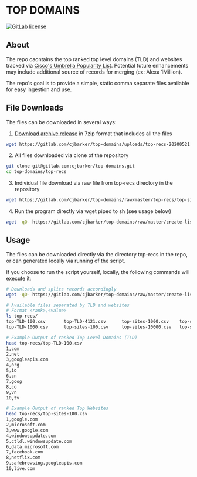 # TOP DOMAINS

[![GitLab license](https://img.shields.io/badge/license-Apache2.0-brightgreen.svg)](https://gitlab.com/cjbarker/top-domains/blob/master/LICENSE)

## About
The repo caontains the top ranked top level domains (TLD) and websites tracked via [Cisco's Umbrella Popularity List](https://s3-us-west-1.amazonaws.com/umbrella-static/index.html). Potential future enhancements may include additional source of records for merging (ex: Alexa 1Million).

The repo's goal is to provide a simple, static comma separate files available for easy ingestion and use.

## File Downloads
The files can be downloaded in several ways:

1. [Download archive release](https://gitlab.com/cjbarker/top-domains/uploads/top-recs-20200521.zip) in 7zip format that includes all the files
```bash
wget https://gitlab.com/cjbarker/top-domains/uploads/top-recs-20200521.zip
```

2. All files downloaded via clone of the repository
```bash
git clone git@gitlab.com:cjbarker/top-domains.git
cd top-domains/top-recs
```

3. Individual file download via raw file from top-recs directory in the repository
```bash
wget https://gitlab.com/cjbarker/top-domains/raw/master/top-recs/top-sites-1000000.csv
```

4. Run the program directly via wget piped to sh (see usage below)
```bash
wget -qO- https://gitlab.com/cjbarker/top-domains/raw/master/create-lists.sh | sh
```

## Usage
The files can be downloaded directly via the directory top-recs in the repo, or can generated locally via running of the script.

If you choose to run the script yourself, locally, the following commands will execute it:

```bash
# Downloads and splits records accordingly
wget -qO- https://gitlab.com/cjbarker/top-domains/raw/master/create-lists.sh | sh

# Available files separated by TLD and websites
# Format <rank>,<value>
ls top-recs/
top-TLD-100.csv       top-TLD-4121.csv      top-sites-1000.csv    top-sites-100000.csv
top-TLD-1000.csv      top-sites-100.csv     top-sites-10000.csv   top-sites-1000000.csv

# Example Output of ranked Top Level Domains (TLD)
head top-recs/top-TLD-100.csv
1,com
2,net
3,googleapis.com
4,org
5,io
6,cn
7,goog
8,co
9,vn
10,tv

# Example Output of ranked Top Websites
head top-recs/top-sites-100.csv
1,google.com
2,microsoft.com
3,www.google.com
4,windowsupdate.com
5,ctldl.windowsupdate.com
6,data.microsoft.com
7,facebook.com
8,netflix.com
9,safebrowsing.googleapis.com
10,live.com
```
